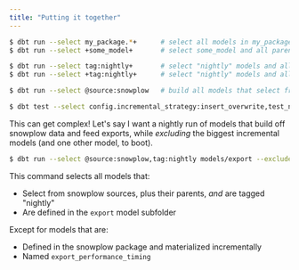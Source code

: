 ```yaml
---
title: "Putting it together"
---
```


```bash
$ dbt run --select my_package.*+      # select all models in my_package and their children
$ dbt run --select +some_model+       # select some_model and all parents and children

$ dbt run --select tag:nightly+       # select "nightly" models and all children
$ dbt run --select +tag:nightly+      # select "nightly" models and all parents and children

$ dbt run --select @source:snowplow   # build all models that select from snowplow sources, plus their parents

$ dbt test --select config.incremental_strategy:insert_overwrite,test_name:unique   # execute all `unique` tests that select from models using the `insert_overwrite` incremental strategy
```

This can get complex! Let's say I want a nightly run of models that build off snowplow data
and feed exports, while _excluding_ the biggest incremental models (and one other model, to boot).

```bash
$ dbt run --select @source:snowplow,tag:nightly models/export --exclude package:snowplow,config.materialized:incremental export_performance_timing
```

This command selects all models that:
* Select from snowplow sources, plus their parents, _and_ are tagged "nightly"
* Are defined in the `export` model subfolder

Except for models that are:
* Defined in the snowplow package and materialized incrementally
* Named `export_performance_timing`
